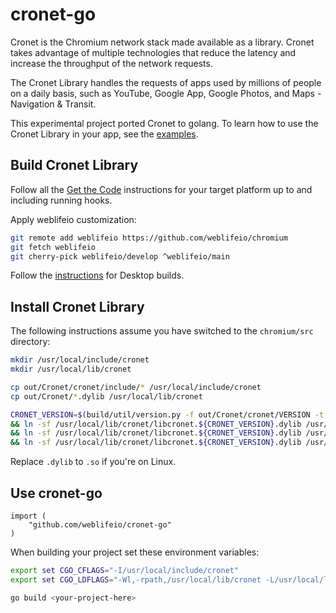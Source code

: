 # cronet-go

Cronet is the Chromium network stack made available as a library. Cronet takes advantage of multiple
technologies that reduce the latency and increase the throughput of the network requests.

The Cronet Library handles the requests of apps used by millions of people on a daily basis, such as YouTube, Google
App, Google Photos, and Maps - Navigation & Transit.

This experimental project ported Cronet to golang. To learn how to use the Cronet Library in
your app, see the [examples](./examples).

## Build Cronet Library

Follow all the [Get the Code](https://www.chromium.org/developers/how-tos/get-the-code/) instructions for your target platform up to and including running hooks.

Apply weblifeio customization:

```sh
git remote add weblifeio https://github.com/weblifeio/chromium
git fetch weblifeio
git cherry-pick weblifeio/develop ^weblifeio/main
```

Follow the [instructions](https://chromium.googlesource.com/chromium/src/+/master/components/cronet/build_instructions.md#desktop-builds-targets-the-current-os) for Desktop builds.

## Install Cronet Library

The following instructions assume you have switched to the `chromium/src` directory:

```sh
mkdir /usr/local/include/cronet
mkdir /usr/local/lib/cronet

cp out/Cronet/cronet/include/* /usr/local/include/cronet
cp out/Cronet/*.dylib /usr/local/lib/cronet

CRONET_VERSION=$(build/util/version.py -f out/Cronet/cronet/VERSION -t "@MAJOR@.@MINOR@.@BUILD@.@PATCH@") \
&& ln -sf /usr/local/lib/cronet/libcronet.${CRONET_VERSION}.dylib /usr/local/lib/cronet/libcronet.dylib \
&& ln -sf /usr/local/lib/cronet/libcronet.${CRONET_VERSION}.dylib /usr/local/lib/libcronet.dylib \
&& ln -sf /usr/local/lib/cronet/libcronet.${CRONET_VERSION}.dylib /usr/local/lib/libcronet.${CRONET_VERSION}.dylib
```

Replace `.dylib` to `.so` if you're on Linux.

## Use cronet-go

```
import (
	"github.com/weblifeio/cronet-go"
)
```

When building your project set these environment variables:

```sh
export set CGO_CFLAGS="-I/usr/local/include/cronet"
export set CGO_LDFLAGS="-Wl,-rpath,/usr/local/lib/cronet -L/usr/local/lib/cronet -lcronet"

go build <your-project-here>
```
